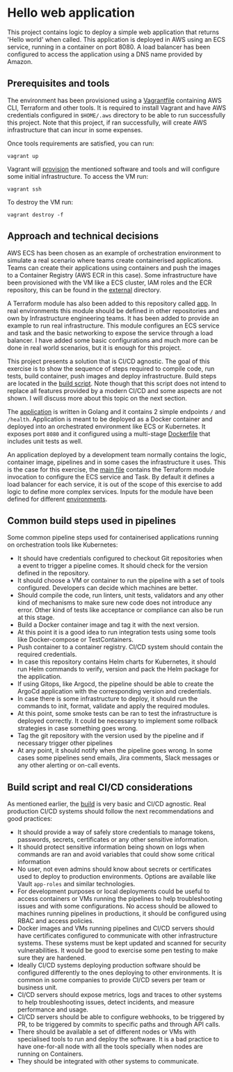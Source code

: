 # Hello web application
This project contains logic to deploy a simple web application that returns 'Hello world' when called. This application
is deployed in AWS using an ECS service, running in a container on port 8080. A load balancer has been configured to
access the application using a DNS name provided by Amazon.


## Prerequisites and tools
The environment has been provisioned using a [Vagrantfile](Vagrantfile) containing AWS CLI, Terraform and other tools.
It is required to install Vagrant and have AWS credentials configured in `$HOME/.aws` directory to be able to run
successfully this project. Note that this project, if ran successfully, will create AWS infrastructure that can incur in
some expenses.

Once tools requirements are satisfied, you can run:
```shell script
vagrant up
```
Vagrant will [provision](provision.sh) the mentioned software and tools and will configure some initial infrastructure.
To access the VM run:
```shell script
vagrant ssh
```
To destroy the VM run:
```shell script
vagrant destroy -f
```
## Approach and technical decisions
AWS ECS has been chosen as an example of orchestration environment to simulate a real scenario where teams create
containerised applications. Teams can create their applications using containers and push the images to a Container
Registry (AWS ECR in this case). Some infrastructure have been provisioned with the VM like a ECS cluster, IAM roles and
the ECR repository, this can be found in the [external](tf/external) directory.

A Terraform module has also been added to this repository called [app](tf/modules/app). In real environments this module
should be defined in other repositories and own by Infrastructure engineering teams. It has been added to provide an
example to run real infrastructure. This module configures an ECS service and task and the basic networking to expose
the service through a load balancer. I have added some basic configurations and much more can be done in real world
scenarios, but it is enough for this project.

This project presents a solution that is CI/CD agnostic. The goal of this exercise is to show the sequence of steps
required to compile code, run tests, build container, push images and deploy infrastructure. Build steps
are located in the [build script](build.sh). Note though that this script does not intend to replace all features
provided by a modern CI/CD and some aspects are not shown. I will discuss more about this topic on the next section.

The [application](main.go) is written in Golang and it contains 2 simple endpoints `/` and `/health`. Application is
meant to be deployed as a Docker container and deployed into an orchestrated environment like ECS or Kubernetes. It
exposes port `8080` and it configured using a multi-stage [Dockerfile](Dockerfile) that includes unit tests as well. 

An application deployed by a development team normally contains the logic, container image, pipelines and in some cases
the infrastructure it uses. This is the case for this exercise, the [main file](tf/main.tf) contains the Terraform
module invocation to configure the ECS service and Task. By default it defines a load balancer for each service, it is
out of the scope of this exercise to add logic to define more complex services. Inputs for the module have been defined
for different [environments](tf/environments).

## Common build steps used in pipelines
Some common pipeline steps used for containerised applications running on orchestration tools like Kubernetes:

* It should have credentials configured to checkout Git repositories when a event to trigger a pipeline comes. It should
check for the version defined in the repository.
* It should choose a VM or container to run the pipeline with a set of tools configured. Developers can decide which
machines are better.
* Should compile the code, run linters, unit tests, validators and any other kind of mechanisms to make sure new code
does not introduce any error. Other kind of tests like acceptance or compliance can also be run at this stage.
* Build a Docker container image and tag it with the next version.
* At this point it is a good idea to run integration tests using some tools like Docker-compose or TestContainers.
* Push container to a container registry. CI/CD system should contain the required credentials.
* In case this repository contains Helm charts for Kubernetes, it should run Helm commands to verify, version and pack
the Helm package for the application.
* If using Gitops, like Argocd, the pipeline should be able to create the ArgoCd application with the corresponding
version and credentials.
* In case there is some infrastructure to deploy, it should run the commands to init, format, validate and apply the
required modules.
* At this point, some smoke tests can be ran to test the infrastructure is deployed correctly. It could be necessary to
implement some rollback strategies in case something goes wrong.
* Tag the git repository with the version used by the pipeline and if necessary trigger other pipelines
* At any point, it should notify when the pipeline goes wrong. In some cases some pipelines send emails, Jira comments,
Slack messages or any other alerting or on-call events.

## Build script and real CI/CD considerations
As mentioned earlier, the [build](build.sh) is very basic and CI/CD agnostic. Real production CI/CD systems should
follow the next recommendations and good practices:

* It should provide a way of safely store credentials to manage tokens, passwords, secrets, certificates or any other
sensitive information.
* It should protect sensitive information being shown on logs when commands are ran and avoid variables that could 
show some critical information
* No user, not even admins should know about secrets or certificates used to deploy to production environments. Options
are available like Vault `app-roles` and similar technologies.
* For development purposes or local deployments could be useful to access containers or VMs running the pipelines to
help troubleshooting issues and with some configurations. No access should be allowed to machines running pipelines in
productions, it should be configured using RBAC and access policies.
* Docker images and VMs running pipelines and CI/CD servers should have certificates configured to communicate with
other infrastructure systems. These systems must be kept updated and scanned for security vulnerabilities. It would be 
good to exercise some pen testing to make sure they are hardened.
* Ideally CI/CD systems deploying production software should be configured differently to the ones deploying to other
environments. It is common in some companies to provide CI/CD severs per team or business unit.
* CI/CD servers should expose metrics, logs and traces to other systems to help troubleshooting issues, detect incidents,
and measure performance and usage.
* CI/CD servers should be able to configure webhooks, to be triggered by PR, to be triggered by commits to specific
paths and through API calls.
* There should be available a set of different nodes or VMs with specialised tools to run and deploy the software. It is
a bad practice to have one-for-all node with all the tools specially when nodes are running on Containers.
* They should be integrated with other systems to communicate.
